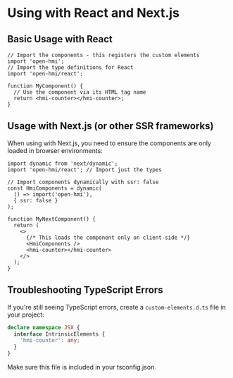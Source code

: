 # Using with React and Next.js

## Basic Usage with React

```tsx
// Import the components - this registers the custom elements
import 'open-hmi';
// Import the type definitions for React
import 'open-hmi/react';

function MyComponent() {
  // Use the component via its HTML tag name
  return <hmi-counter></hmi-counter>;
}
```

## Usage with Next.js (or other SSR frameworks)

When using with Next.js, you need to ensure the components are only loaded in browser environments:

```tsx
import dynamic from 'next/dynamic';
import 'open-hmi/react'; // Import just the types

// Import components dynamically with ssr: false
const HmiComponents = dynamic(
  () => import('open-hmi'),
  { ssr: false }
);

function MyNextComponent() {
  return (
    <>
      {/* This loads the component only on client-side */}
      <HmiComponents />
      <hmi-counter></hmi-counter>
    </>
  );
}
```

## Troubleshooting TypeScript Errors

If you're still seeing TypeScript errors, create a `custom-elements.d.ts` file in your project:

```ts
declare namespace JSX {
  interface IntrinsicElements {
    'hmi-counter': any;
  }
}
```

Make sure this file is included in your tsconfig.json.
